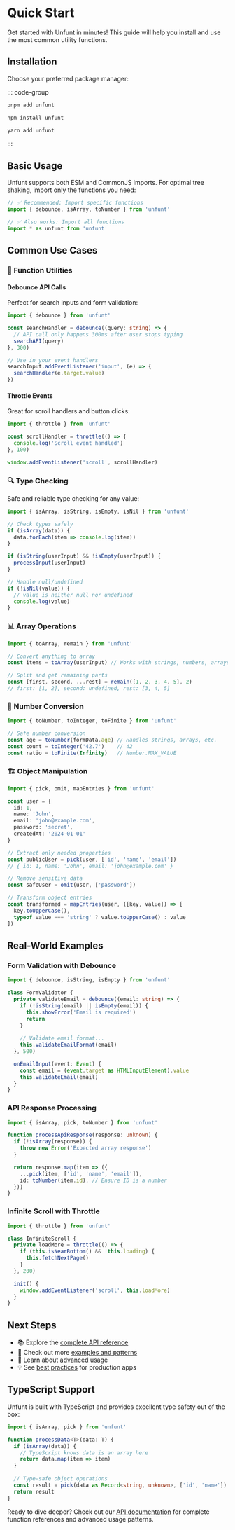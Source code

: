 # Quick Start

Get started with Unfunt in minutes! This guide will help you install and use the most common utility functions.

## Installation

Choose your preferred package manager:

::: code-group
```bash [pnpm]
pnpm add unfunt
```

```bash [npm]
npm install unfunt
```

```bash [yarn]
yarn add unfunt
```
:::

## Basic Usage

Unfunt supports both ESM and CommonJS imports. For optimal tree shaking, import only the functions you need:

```ts
// ✅ Recommended: Import specific functions
import { debounce, isArray, toNumber } from 'unfunt'

// ✅ Also works: Import all functions
import * as unfunt from 'unfunt'
```

## Common Use Cases

### 🚀 Function Utilities

#### Debounce API Calls
Perfect for search inputs and form validation:

```ts
import { debounce } from 'unfunt'

const searchHandler = debounce((query: string) => {
  // API call only happens 300ms after user stops typing
  searchAPI(query)
}, 300)

// Use in your event handlers
searchInput.addEventListener('input', (e) => {
  searchHandler(e.target.value)
})
```

#### Throttle Events
Great for scroll handlers and button clicks:

```ts
import { throttle } from 'unfunt'

const scrollHandler = throttle(() => {
  console.log('Scroll event handled')
}, 100)

window.addEventListener('scroll', scrollHandler)
```

### 🔍 Type Checking

Safe and reliable type checking for any value:

```ts
import { isArray, isString, isEmpty, isNil } from 'unfunt'

// Check types safely
if (isArray(data)) {
  data.forEach(item => console.log(item))
}

if (isString(userInput) && !isEmpty(userInput)) {
  processInput(userInput)
}

// Handle null/undefined
if (!isNil(value)) {
  // value is neither null nor undefined
  console.log(value)
}
```

### 📊 Array Operations

```ts
import { toArray, remain } from 'unfunt'

// Convert anything to array
const items = toArray(userInput) // Works with strings, numbers, arrays, etc.

// Split and get remaining parts
const [first, second, ...rest] = remain([1, 2, 3, 4, 5], 2)
// first: [1, 2], second: undefined, rest: [3, 4, 5]
```

### 🔢 Number Conversion

```ts
import { toNumber, toInteger, toFinite } from 'unfunt'

// Safe number conversion
const age = toNumber(formData.age) // Handles strings, arrays, etc.
const count = toInteger('42.7')    // 42
const ratio = toFinite(Infinity)   // Number.MAX_VALUE
```

### 🏗️ Object Manipulation

```ts
import { pick, omit, mapEntries } from 'unfunt'

const user = { 
  id: 1, 
  name: 'John', 
  email: 'john@example.com', 
  password: 'secret',
  createdAt: '2024-01-01'
}

// Extract only needed properties
const publicUser = pick(user, ['id', 'name', 'email'])
// { id: 1, name: 'John', email: 'john@example.com' }

// Remove sensitive data
const safeUser = omit(user, ['password'])

// Transform object entries
const transformed = mapEntries(user, ([key, value]) => [
  key.toUpperCase(), 
  typeof value === 'string' ? value.toUpperCase() : value
])
```

## Real-World Examples

### Form Validation with Debounce

```ts
import { debounce, isString, isEmpty } from 'unfunt'

class FormValidator {
  private validateEmail = debounce((email: string) => {
    if (!isString(email) || isEmpty(email)) {
      this.showError('Email is required')
      return
    }
    
    // Validate email format...
    this.validateEmailFormat(email)
  }, 500)

  onEmailInput(event: Event) {
    const email = (event.target as HTMLInputElement).value
    this.validateEmail(email)
  }
}
```

### API Response Processing

```ts
import { isArray, pick, toNumber } from 'unfunt'

function processApiResponse(response: unknown) {
  if (!isArray(response)) {
    throw new Error('Expected array response')
  }

  return response.map(item => ({
    ...pick(item, ['id', 'name', 'email']),
    id: toNumber(item.id), // Ensure ID is a number
  }))
}
```

### Infinite Scroll with Throttle

```ts
import { throttle } from 'unfunt'

class InfiniteScroll {
  private loadMore = throttle(() => {
    if (this.isNearBottom() && !this.loading) {
      this.fetchNextPage()
    }
  }, 200)

  init() {
    window.addEventListener('scroll', this.loadMore)
  }
}
```

## Next Steps

- 📚 Explore the [complete API reference](/api/)
- 🎯 Check out more [examples and patterns](/examples/)
- 🔧 Learn about [advanced usage](/advanced/)
- 💡 See [best practices](/best-practices/) for production apps

## TypeScript Support

Unfunt is built with TypeScript and provides excellent type safety out of the box:

```ts
import { isArray, pick } from 'unfunt'

function processData<T>(data: T) {
  if (isArray(data)) {
    // TypeScript knows data is an array here
    return data.map(item => item)
  }
  
  // Type-safe object operations
  const result = pick(data as Record<string, unknown>, ['id', 'name'])
  return result
}
```

Ready to dive deeper? Check out our [API documentation](/api/) for complete function references and advanced usage patterns.